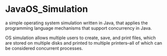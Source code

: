 # JavaOS_Simulation
a simple operating system simulation written in Java, that applies the programming language mechanisms that support concurrency in Java. 

OS simulation allows multiple users to create, save, and print files, which are stored on multiple disks and printed to multiple printers–all of which can be considered concurrent processes. 
